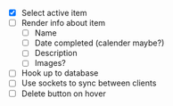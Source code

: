 - [x] Select active item
- [ ] Render info about item 
    - [ ] Name 
    - [ ] Date completed (calender maybe?)
    - [ ] Description 
    - [ ] Images?
- [ ] Hook up to database 
- [ ] Use sockets to sync between clients
- [ ] Delete button on hover